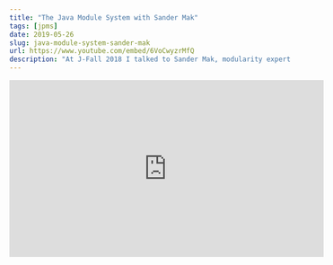 ```yaml
---
title: "The Java Module System with Sander Mak"
tags: [jpms]
date: 2019-05-26
slug: java-module-system-sander-mak
url: https://www.youtube.com/embed/6VoCwyzrMfQ
description: "At J-Fall 2018 I talked to Sander Mak, modularity expert at Luminis, about the Java module system (JPMS), its adoption, how it compares to OSGi, and more."
---
```


<iframe width="560" height="315" src="https://www.youtube.com/embed/6VoCwyzrMfQ" frameborder="0" allow="accelerometer; autoplay; encrypted-media; gyroscope; picture-in-picture" allowfullscreen></iframe>
